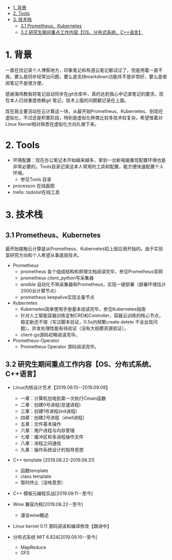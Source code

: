 <!-- TOC -->

- [1. 背景](#1-背景)
- [2. Tools](#2-tools)
- [3. 技术栈](#3-技术栈)
    - [3.1 Prometheus、Kubernetes](#31-prometheuskubernetes)
    - [3.2 研究生期间重点工作内容【OS、分布式系统、C++语言】](#32-研究生期间重点工作内容os分布式系统c语言)

<!-- /TOC -->
# 1. 背景
一直在找记录个人博客地方，印象笔记和有道云笔记都试过了，但是用着一直不爽。要么是同步经常出问题，要么是支持markdown功能并不是非常好，要么是查阅笔记不是很方便。

感谢海伟教我将笔记自动同步在git仓库中，真的达到我心中记录笔记的要求。现在本人已经重度依赖git 笔记，技术上面的问题都记录在上面。

现在我主要活动在云计算这一块，从最开始Prometheus、Kubernetes、到现在虚拟化，不过还是积累阶段，特别是虚拟化种类比较多技术较复杂。希望借着对Linux Kernel相对熟悉在虚拟化方向扎根下来。


# 2. Tools
* 环境配置：现在办公笔记本开始越来越多，拿到一台新电脑重现配置环境也是非常必要的。Tools目录记录这本人常用的工具和配置，能方便快速配置个人环境。
    * 参见Tools 目录
* processon 在线画图
* trello: todolist在线工具



# 3. 技术栈
## 3.1 Prometheus、Kubernetes
最开始接触云计算是从Prometheus、Kubernetes较上层应用开始的。由于实验室研究方向和个人希望从事底层技术。
* Prometheus
    * prometheus 各个组成结构和原理文档阅读完毕，参见Prometheus官网
    * prometheus client_python写采集器
    * ansible 自动化不熟采集器和Prometheus，实现一键部署（部署环境估计2000台计算节点）
    * prometheus keepalive实现主备节点
* Kubernetes
    * Kubernetes简单使用手册基本阅读完毕，参见Kubernetes指南
    * 针对人工智能容器训练定制CRD和Controller，容器云训练的核心节点，稳定新还不错（写过脚本验证，0.5s内频繁create delete 不会出现问题）。并发处理性能有待验证（没有大规模资源验证）。
    * client-go源码初略阅读完毕。
* Prometheus-Operator
    * Prometheus Operator 源码阅读完毕。
## 3.2 研究生期间重点工作内容【OS、分布式系统、C++语言】
* Linux内核设计艺术【2019.08.10--2019.09.08】
    * 一章：计算机加电到第一次执行Cmain函数
    * 二章：创建0号进程(怠速进程)
    * 三章：创建1号进程(init进程)
    * 四章：创建2号进程（shell进程）
    * 五章：文件基本操作
    * 六章：用户进程与内存管理
    * 七章：缓冲区和多进程操作文件
    * 八章：进程之间通信
    * 九章：操作系统设计的指导思想


* C++ template [2019.08.22-2019.08.31]
    * 函数template
    * class template
    * 暂时终止（没啥意思）
* C++ 模板元编程实战[2019.09.11--至今]

* Wine 兼容内核[2019.08.22--至今]
    * 漫谈wine概述

* Linux kernel 0.11 源码阅读和编译修改【跟进中】

* 分布式系统 MIT 6.824[2019.09.10--至今]
    * MapReduce 
    * GFS
